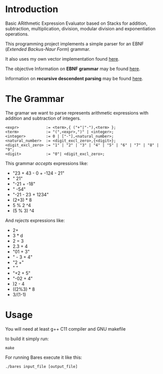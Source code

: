 # Introduction

Basic ARithmetic Expression Evaluator based on Stacks for addition, subtraction,
multiplication, division, modular division and exponentiation operations.

This programming project implements a simple parser for an EBNF (_Extended Backus-Naur Form_) grammar.

It also uses my own vector implementation found [here](https://github.com/maxwillf/tad-vector).

The objective Information on **EBNF grammar** may be found [here](https://en.wikipedia.org/wiki/Extended_Backus–Naur_Form).

Information on **recursive descendent parsing** may be found [here](https://en.wikipedia.org/wiki/Recursive_descent_parser).

# The Grammar

The gramar we want to parse represents arithmetic expressions with addition and subtraction of integers.

    <expr>            := <term>,{ ("+"|"-"),<term> };
    <term>            := "(",<expr>,")" | <integer>;
    <integer>         := 0 | ["-"],<natural_number>;
    <natural_number>  := <digit_excl_zero>,{<digit>};
    <digit_excl_zero> := "1" | "2" | "3" | "4" | "5" | "6" | "7" | "8" | "9";
    <digit>           := "0"| <digit_excl_zero>;

This grammar _accepts_ expressions like:

* "23 + 43 - 0   + -124 - 21"
* " 21"
* "-21 +     -18"
* " -54"
* "-21 - 23 + 1234"
* (2+3) * 8
* 5 % 2 ^4
* (5 % 3) ^4

And _rejects_ expressions like:

* 2+
* 3 * d
* 2 = 3
* 2.3 + 4
* "01 + 3"
* " - 3 + 4"
* "2 +"
* "  "
* "+2 + 5"
* "-02 + 4"
* )2 - 4
* ((2%3) * 8
* 3/(1-1)

# Usage

You will need at least g++ C11 compiler and GNU makefile

to build it simply run:
```
make
```

For running Bares execute it like this:
```
./bares input_file [output_file]

